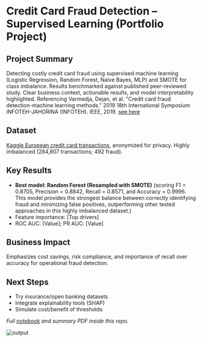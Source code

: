 # Credit Card Fraud Detection – Supervised Learning (Portfolio Project)

## Project Summary
Detecting costly credit card fraud using supervised machine learning (Logistic Regression, Random Forest, Naïve Bayes, MLP) and SMOTE for class imbalance. Results benchmarked against published peer-reviewed study. Clear business context, actionable results, and model interpretability highlighted. 
Referencing Varmedja, Dejan, et al. "Credit card fraud detection-machine learning methods." 2019 18th International Symposium INFOTEH-JAHORINA (INFOTEH). IEEE, 2019. [see here](https://github.com/cyfangus/fraud_detection_supervised_learning/blob/main/Credit_Card_Fraud_Detection_-_Machine_Learning_methods.pdf)

## Dataset
[Kaggle European credit card transactions](https://www.kaggle.com/datasets/mlg-ulb/creditcardfraud), anonymized for privacy. Highly imbalanced (284,807 transactions; 492 fraud).

## Key Results
- **Best model: Random Forest (Resampled with SMOTE)** (scoring F1 = 0.8705, Precision = 0.8842, Recall = 0.8571, and Accuracy = 0.9996.
  This model provides the strongest balance between correctly identifying fraud and minimizing false positives, outperforming other tested approaches in this highly imbalanced dataset.)
- Feature importance: [Top drivers]
- ROC AUC: [Value]; PR AUC: [Value]

## Business Impact
Emphasizes cost savings, risk compliance, and importance of recall over accuracy for operational fraud detection.

## Next Steps
- Try insurance/open banking datasets
- Integrate explainability tools (SHAP)
- Simulate cost/benefit of thresholds

*Full [notebook]((https://github.com/cyfangus/fraud_detection_supervised_learning/blob/main/fraud_detection_supervised_learning.ipynb)) and summary PDF inside this repo.*

![output](https://github.com/user-attachments/assets/0114c055-37ae-4532-89fc-a8eb2513c833)

